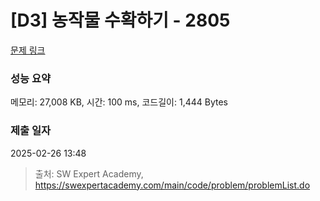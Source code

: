 # [D3] 농작물 수확하기 - 2805 

[문제 링크](https://swexpertacademy.com/main/code/problem/problemDetail.do?contestProbId=AV7GLXqKAWYDFAXB) 

### 성능 요약

메모리: 27,008 KB, 시간: 100 ms, 코드길이: 1,444 Bytes

### 제출 일자

2025-02-26 13:48



> 출처: SW Expert Academy, https://swexpertacademy.com/main/code/problem/problemList.do